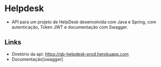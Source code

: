 # Helpdesk

  - API para um projeto de HelpDesk desenvolvida com Java e Spring, com autenticação, Token JWT e documentação com Swagger.
  
## Links 
  - Diretório da api: https://gb-helpdesk-prod.herokuapp.com
  - Documentação[swagger]
